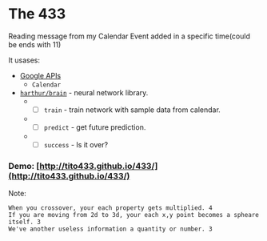 # The 433

Reading message from my Calendar Event added in a specific time(could be ends with 11)

It usases:
* [Google APIs](https://developers.google.com/apis-explorer)
  * `Calendar`
* [`harthur/brain`](https://github.com/harthur/brain) - neural network library.
  * - [ ] `train` - train network with sample data from calendar.
  * - [ ] `predict` - get future prediction.
  * - [ ] `success` - Is it over?

### Demo: [http://tito433.github.io/433/](http://tito433.github.io/433/)

Note:
```
When you crossover, your each property gets multiplied. 4
If you are moving from 2d to 3d, your each x,y point becomes a spheare itself. 3
We've another useless information a quantity or number. 3
``` 